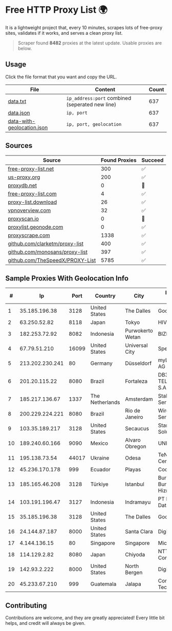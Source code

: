 
# Free HTTP Proxy List 🌍

It is a lightweight project that, every 10 minutes, scrapes lots of free-proxy sites, validates if it works, and serves a clean proxy list.


> Scraper found **8482** proxies at the latest update. Usable proxies are below.

## Usage

Click the file format that you want and copy the URL.


|File|Content|Count|
|----|-------|-----|
|[data.txt](https://raw.githubusercontent.com/themiralay/Proxy-List-World/master/data.txt)|`ip_address:port` combined (seperated new line)|637|
|[data.json](https://raw.githubusercontent.com/themiralay/Proxy-List-World/master/data.json)|`ip, port`|637|
|[data-with-geolocation.json](https://raw.githubusercontent.com/themiralay/Proxy-List-World/master/data-with-geolocation.json)|`ip, port, geolocation`|637|

## Sources

|Source|Found Proxies|Succeed|
|------|-------------|-------|
|[free-proxy-list.net](https://free-proxy-list.net)|300|✅|
|[us-proxy.org](https://www.us-proxy.org)|200|✅|
|[proxydb.net](http://proxydb.net)|0|🚫|
|[free-proxy-list.com](https://free-proxy-list.com/?page=&port=&type%5B%5D=http&type%5B%5D=https&up_time=0&search=Search)|4|✅|
|[proxy-list.download](https://www.proxy-list.download/HTTP)|26|✅|
|[vpnoverview.com](https://vpnoverview.com/privacy/anonymous-browsing/free-proxy-servers)|32|✅|
|[proxyscan.io](https://www.proxyscan.io)|0|🚫|
|[proxylist.geonode.com](https://proxylist.geonode.com/api/proxy-list?limit=300&page=1&sort_by=lastChecked&sort_type=desc&protocols=http,https)|0|✅|
|[proxyscrape.com](https://api.proxyscrape.com/v2/?request=displayproxies&protocol=http&timeout=10000&country=all&ssl=all&anonymity=all)|1338|✅|
|[github.com/clarketm/proxy-list](https://raw.githubusercontent.com/clarketm/proxy-list/master/proxy-list-raw.txt)|400|✅|
|[github.com/monosans/proxy-list](https://raw.githubusercontent.com/monosans/proxy-list/main/proxies/http.txt)|397|✅|
|[github.com/TheSpeedX/PROXY-List](https://raw.githubusercontent.com/TheSpeedX/PROXY-List/master/http.txt)|5785|✅|


## Sample Proxies With Geolocation Info

|#|Ip|Port|Country|City|Internet Service Provider|
|-|--|----|-------|----|-------------------------|
|1|35.185.196.38|3128|United States|The Dalles|Google LLC|
|2|63.250.52.82|8118|Japan|Tokyo|HIVELOCITY, Inc.|
|3|182.253.72.92|8082|Indonesia|Purwokerto Wetan|BIZNET|
|4|67.79.51.210|16099|United States|Universal City|Spectrum|
|5|213.202.230.241|80|Germany|Düsseldorf|myLoc managed IT AG|
|6|201.20.115.22|8080|Brazil|Fortaleza|DB3 SERVICOS DE TELECOMUNICACOES S.A|
|7|185.217.136.67|1337|The Netherlands|Amsterdam|Stallion Network Services Limited|
|8|200.229.224.221|8080|Brazil|Rio de Janeiro|Wireless Comm Services LTDA|
|9|103.35.189.217|3128|United States|Secaucus|Stark Industries Solutions LTD|
|10|189.240.60.166|9090|Mexico|Alvaro Obregon|UNINET|
|11|195.138.73.54|44017|Ukraine|Odesa|TeNeT Networking Centre|
|12|45.236.170.178|999|Ecuador|Playas|Codgrec S.A.|
|13|185.165.46.208|3128|Türkiye|Istanbul|Burak Buylu trading as BurtiNET Internet Hizmetleri|
|14|103.191.196.47|3127|Indonesia|Indramayu|PT Pangkalan Lintas Data|
|15|35.185.196.38|3128|United States|The Dalles|Google LLC|
|16|24.144.87.187|8000|United States|Santa Clara|DigitalOcean, LLC|
|17|4.144.136.15|80|Singapore|Singapore|Microsoft Corporation|
|18|114.129.2.82|8080|Japan|Chiyoda|NTT SmartConnect Corporation|
|19|142.93.2.222|8000|United States|North Bergen|DigitalOcean, LLC|
|20|45.233.67.210|999|Guatemala|Jalapa|Conectividad Y Tecnologia S.A.|



## Contributing

Contributions are welcome, and they are greatly appreciated! Every
little bit helps, and credit will always be given.

